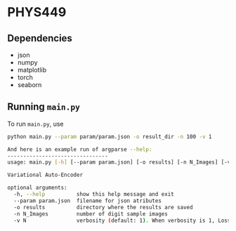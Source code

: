 # PHYS449

## Dependencies

- json
- numpy
- matplotlib
- torch
- seaborn

## Running `main.py`

To run `main.py`, use

```sh
python main.py --param param/param.json -o result_dir -n 100 -v 1

And here is an example run of argparse --help:
--------------------------------
usage: main.py [-h] [--param param.json] [-o results] [-n N_Images] [-v N]

Variational Auto-Encoder

optional arguments:
  -h, --help          show this help message and exit
  --param param.json  filename for json atributes
  -o results          directory where the results are saved
  -n N_Images         number of digit sample images
  -v N                verbosity (default: 1). When verbosity is 1, Loss is shown.

```
